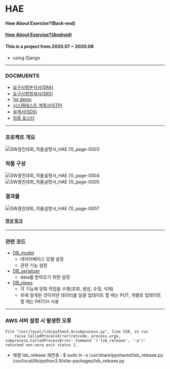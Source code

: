 # HAE

#### How About Exercise?(Back-end)
#### [How About Exercise?(Android)](https://github.com/jnfuture0/HAE_Android)
#### This is a project from 2020.07 ~ 2020.08
- using Django

---

### DOCMUENTS
- [요구사항분석서(SRA)](https://github.com/KimUJin3359/HAE/blob/master/document/%EC%9A%94%EA%B5%AC%EC%82%AC%ED%95%AD%EB%B6%84%EC%84%9D.pdf)
- [요구사항명세서(SRS)](https://github.com/KimUJin3359/HAE/blob/master/document/%EC%9A%94%EA%B5%AC%EC%82%AC%ED%95%AD%EB%AA%85%EC%84%B8.pdf)
- [1st demo](https://github.com/KimUJin3359/HAE/blob/master/document/1%EC%B0%A8%20%EC%8B%9C%EC%95%88.pdf)
- [시스템테스트 계획서(STP)](https://github.com/KimUJin3359/HAE/blob/master/document/%EC%8B%9C%EC%8A%A4%ED%85%9C%ED%85%8C%EC%8A%A4%ED%8A%B8%EA%B3%84%ED%9A%8D.pdf)
- [설계서(SDS)](https://github.com/KimUJin3359/HAE/blob/master/document/%EC%86%8C%ED%94%84%ED%8A%B8%EC%9B%A8%EC%96%B4%EB%94%94%EC%9E%90%EC%9D%B8%EB%AA%85%EC%84%B8.pdf)
- [최종 포스터](https://github.com/KimUJin3359/HAE/blob/master/document/HAE_%ED%8F%AC%EC%8A%A4%ED%84%B0.pdf)

---

### 프로젝트 개요
![SW경진대회_작품설명서_HAE (1)_page-0003](https://user-images.githubusercontent.com/50474972/109842392-6021e880-7c8d-11eb-849d-fa9466f064e7.jpg)

### 작품 구성
![SW경진대회_작품설명서_HAE (1)_page-0004](https://user-images.githubusercontent.com/50474972/109842471-73cd4f00-7c8d-11eb-8640-7ad16526691f.jpg)
![SW경진대회_작품설명서_HAE (1)_page-0005](https://user-images.githubusercontent.com/50474972/109842485-75971280-7c8d-11eb-951f-f7ba86b2772c.jpg)

### 결과물
![SW경진대회_작품설명서_HAE (1)_page-0007](https://user-images.githubusercontent.com/50474972/109842623-995a5880-7c8d-11eb-9a76-6e6bf4cf421f.jpg)

#### [영상 링크](https://www.youtube.com/watch?v=NVYHjHHro0A&feature=youtu.be)

---

### 관련 코드
- [DB_model](https://github.com/KimUJin3359/HAE_back_end/blob/master/HAE_DB/models.py)
  - 데이터베이스 모델 설정
  - 관련 기능 설정
- [DB_serializer](https://github.com/KimUJin3359/HAE_back_end/blob/master/HAE_DB/serializers.py)
  - data를 받아오기 위한 설정
- [DB_views](https://github.com/KimUJin3359/HAE_back_end/blob/master/HAE_DB/views.py)
  - 각 기능에 맞춰 작업을 수행(조회, 생성, 수정, 삭제)
  - 후에 알게된 것이지만 데이터를 일괄 업데이트 할 때는 PUT, 개별로 업데이트 할 때는 PATCH 사용

---

### AWS 서버 설정 시 발생한 오류
```
File "/usr/local/lib/python3.9/subprocess.py", line 528, in run
    raise CalledProcessError(retcode, process.args, subprocess.CalledProcessError: Command '('lsb_release', '-a')' returned non-zero exit status 1.
```
- 해결 lsb_release 재연동 : $ sudo ln -s /usr/share/pyshared/lsb_release.py /usr/local/lib/python3.9/site-packages/lsb_release.py
